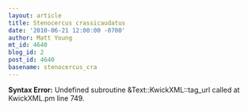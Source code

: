 ```yaml
---
layout: article
title: Stenocercus crassicaudatus
date: '2010-06-21 12:00:00 -0700'
author: Matt Young
mt_id: 4640
blog_id: 2
post_id: 4640
basename: stenocercus_cra
---
```

<p><strong>Syntax Error:</strong> Undefined subroutine &Text::KwickXML::tag_url called at KwickXML.pm line 749.
</p>
